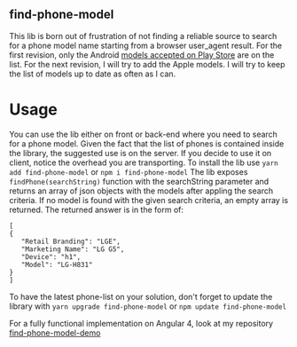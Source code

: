 find-phone-model
----------------

This lib is born out of frustration of not finding a reliable source to search for a phone model name starting from a browser user_agent result. For the first revision, only the Android [models accepted on Play Store](https://support.google.com/googleplay/answer/1727131?hl=en-GB) are on the list.
For the next revision, I will try to add the Apple models. I will try to keep the list of models up to date as often as I can.

Usage
=====

You can use the lib either on front or back-end where you need to search for a phone model. Given the fact that the list of phones is contained inside the library, the suggested use is on the server. If you decide to use it on client, notice the overhead you are transporting.
To install the lib use `yarn add find-phone-model` or `npm i find-phone-model`
The lib exposes `findPhone(searchString)` function with the searchString parameter and returns an array of json objects with the models after appling the search criteria. If no model is found with the given search criteria, an empty array is returned.
The returned answer is in the form of: 
 ```
 [
 {
    "Retail Branding": "LGE",
    "Marketing Name": "LG G5",
    "Device": "h1",
    "Model": "LG-H831"
 }
 ]
 ```

 To have the latest phone-list on your solution, don't forget to update the library with `yarn upgrade find-phone-model` or `npm update find-phone-model`

 For a fully functional implementation on Angular 4, look at my repository [find-phone-model-demo](https://github.com/bogdancar/find-phone-model-demo)